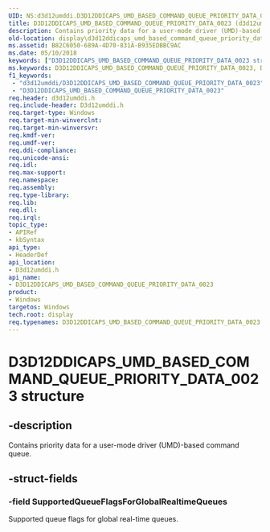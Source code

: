 ```yaml
---
UID: NS:d3d12umddi.D3D12DDICAPS_UMD_BASED_COMMAND_QUEUE_PRIORITY_DATA_0023
title: D3D12DDICAPS_UMD_BASED_COMMAND_QUEUE_PRIORITY_DATA_0023 (d3d12umddi.h)
description: Contains priority data for a user-mode driver (UMD)-based command queue.
old-location: display\d3d12ddicaps_umd_based_command_queue_priority_data_0023.htm
ms.assetid: B82C6050-689A-4D70-831A-B935EDBBC9AC
ms.date: 05/10/2018
keywords: ["D3D12DDICAPS_UMD_BASED_COMMAND_QUEUE_PRIORITY_DATA_0023 structure"]
ms.keywords: D3D12DDICAPS_UMD_BASED_COMMAND_QUEUE_PRIORITY_DATA_0023, D3D12DDICAPS_UMD_BASED_COMMAND_QUEUE_PRIORITY_DATA_0023 structure [Display Devices], d3d12umddi/D3D12DDICAPS_UMD_BASED_COMMAND_QUEUE_PRIORITY_DATA_0023, display.d3d12ddicaps_umd_based_command_queue_priority_data_0023
f1_keywords:
 - "d3d12umddi/D3D12DDICAPS_UMD_BASED_COMMAND_QUEUE_PRIORITY_DATA_0023"
 - "D3D12DDICAPS_UMD_BASED_COMMAND_QUEUE_PRIORITY_DATA_0023"
req.header: d3d12umddi.h
req.include-header: D3d12umddi.h
req.target-type: Windows
req.target-min-winverclnt: 
req.target-min-winversvr: 
req.kmdf-ver: 
req.umdf-ver: 
req.ddi-compliance: 
req.unicode-ansi: 
req.idl: 
req.max-support: 
req.namespace: 
req.assembly: 
req.type-library: 
req.lib: 
req.dll: 
req.irql: 
topic_type:
- APIRef
- kbSyntax
api_type:
- HeaderDef
api_location:
- D3d12umddi.h
api_name:
- D3D12DDICAPS_UMD_BASED_COMMAND_QUEUE_PRIORITY_DATA_0023
product:
- Windows
targetos: Windows
tech.root: display
req.typenames: D3D12DDICAPS_UMD_BASED_COMMAND_QUEUE_PRIORITY_DATA_0023
---
```


# D3D12DDICAPS_UMD_BASED_COMMAND_QUEUE_PRIORITY_DATA_0023 structure


## -description


Contains  priority data for a user-mode driver (UMD)-based command queue.


## -struct-fields




### -field SupportedQueueFlagsForGlobalRealtimeQueues

Supported queue flags for global real-time queues.

